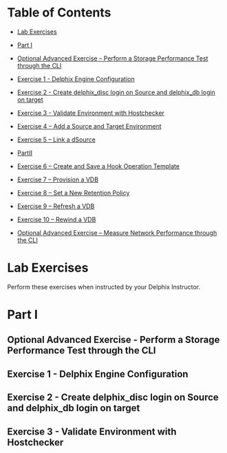 Table of Contents
=================

* [Lab Exercises](#lab-exercises)

* [Part I](#part-i)

* [Optional Advanced Exercise – Perform a Storage Performance Test through the CLI](#Optional-Advanced-Exercise-Perform-a-Storage-Performance-Test-through-the-CLI)

* [Exercise 1 - Delphix Engine Configuration](#Exercise-1-Delphix-Engine-Configuration)

* [Exercise 2 - Create delphix_disc login on Source and delphix_db login on target](#Exercise-2-Create-delphix_disc-login-on-Source-and-delphix_db-login-on-target)

* [Exercise 3 - Validate Environment with Hostchecker](#Exercise-3-Validate-Environment-with-Hostchecker)

* [Exercise 4 – Add a Source and Target Environment](#Exercise-4-Add-a-Source-and-Target-Environment)

* [Exercise 5 – Link a dSource](#Exercise-5-Link-a-dSource)

* [PartII](#part-ii)

* [Exercise 6 – Create and Save a Hook Operation Template](#Exercise-6-Create-and-Save-a-Hook-Operation-Template)

* [Exercise 7 – Provision a VDB](#Exercise-7-Provision-a-VDB)

* [Exercise 8 – Set a New Retention Policy](#Exercise-8-Set-a-New-Retention-Policy)

* [Exercise 9 – Refresh a VDB](#Exercise-9-Refresh-a-VDB)

* [Exercise 10 – Rewind a VDB](#Exercise-10-Rewind-a-VDB)

* [Optional Advanced Exercise – Measure Network Performance through the CLI](#Optional-Advanced-Exercise-Measure-Network-Performance-through-the-CLI)

Lab Exercises
=============

Perform these exercises when instructed by your Delphix Instructor.

Part I
======
Optional Advanced Exercise - Perform a Storage Performance Test through the CLI
-------------------------------------------------------------------------------

Exercise 1 - Delphix Engine Configuration
-----------------------------------------

Exercise 2 - Create delphix_disc login on Source and delphix_db login on target
-------------------------------------------------------------------------------

Exercise 3 - Validate Environment with Hostchecker
--------------------------------------------------
